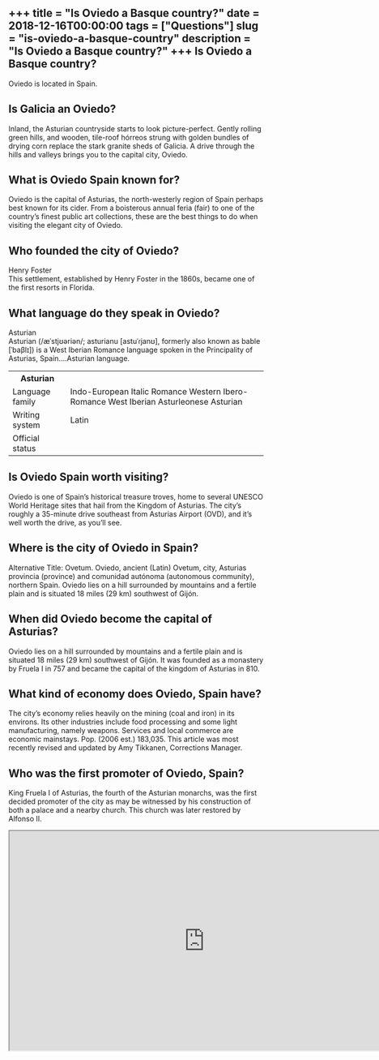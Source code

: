 +++
title = "Is Oviedo a Basque country?"
date = 2018-12-16T00:00:00
tags = ["Questions"]
slug = "is-oviedo-a-basque-country"
description = "Is Oviedo a Basque country?"
+++
Is Oviedo a Basque country?
---------------------------

Oviedo is located in Spain.

Is Galicia an Oviedo?
---------------------

Inland, the Asturian countryside starts to look picture-perfect. Gently rolling green hills, and wooden, tile-roof hórreos strung with golden bundles of drying corn replace the stark granite sheds of Galicia. A drive through the hills and valleys brings you to the capital city, Oviedo.

What is Oviedo Spain known for?
-------------------------------

Oviedo is the capital of Asturias, the north-westerly region of Spain perhaps best known for its cider. From a boisterous annual feria (fair) to one of the country’s finest public art collections, these are the best things to do when visiting the elegant city of Oviedo.

Who founded the city of Oviedo?
-------------------------------

Henry Foster  
This settlement, established by Henry Foster in the 1860s, became one of the first resorts in Florida.

What language do they speak in Oviedo?
--------------------------------------

Asturian  
Asturian (/æˈstjʊəriən/; asturianu \[astuˈɾjanʊ\], formerly also known as bable \[ˈbaβlɪ\]) is a West Iberian Romance language spoken in the Principality of Asturias, Spain….Asturian language.

<table><tr><th>Asturian</th></tr><tr><td>Language family</td><td>Indo-European Italic Romance Western Ibero-Romance West Iberian Asturleonese Asturian</td></tr><tr><td>Writing system</td><td>Latin</td></tr><tr><td>Official status</td></tr></table>

Is Oviedo Spain worth visiting?
-------------------------------

Oviedo is one of Spain’s historical treasure troves, home to several UNESCO World Heritage sites that hail from the Kingdom of Asturias. The city’s roughly a 35-minute drive southeast from Asturias Airport (OVD), and it’s well worth the drive, as you’ll see.

Where is the city of Oviedo in Spain?
-------------------------------------

Alternative Title: Ovetum. Oviedo, ancient (Latin) Ovetum, city, Asturias provincia (province) and comunidad autónoma (autonomous community), northern Spain. Oviedo lies on a hill surrounded by mountains and a fertile plain and is situated 18 miles (29 km) southwest of Gijón.

When did Oviedo become the capital of Asturias?
-----------------------------------------------

Oviedo lies on a hill surrounded by mountains and a fertile plain and is situated 18 miles (29 km) southwest of Gijón. It was founded as a monastery by Fruela I in 757 and became the capital of the kingdom of Asturias in 810.

What kind of economy does Oviedo, Spain have?
---------------------------------------------

The city’s economy relies heavily on the mining (coal and iron) in its environs. Its other industries include food processing and some light manufacturing, namely weapons. Services and local commerce are economic mainstays. Pop. (2006 est.) 183,035. This article was most recently revised and updated by Amy Tikkanen, Corrections Manager.

Who was the first promoter of Oviedo, Spain?
--------------------------------------------

King Fruela I of Asturias, the fourth of the Asturian monarchs, was the first decided promoter of the city as may be witnessed by his construction of both a palace and a nearby church. This church was later restored by Alfonso II.

<iframe allow="accelerometer; autoplay; clipboard-write; encrypted-media; gyroscope; picture-in-picture" allowfullscreen="" class="__youtube_prefs__  epyt-is-override  no-lazyload" data-no-lazy="1" data-origheight="433" data-origwidth="770" data-skipgform_ajax_framebjll="" height="433" id="_ytid_83005" loading="lazy" src="https://www.youtube.com/embed/wvGxFC2zC6M?enablejsapi=1&autoplay=0&cc_load_policy=0&cc_lang_pref=&iv_load_policy=1&loop=0&modestbranding=0&rel=1&fs=1&playsinline=0&autohide=2&theme=dark&color=red&controls=1&" title="YouTube player" width="770"></iframe>